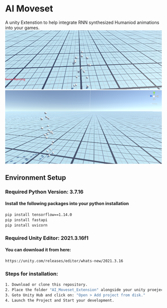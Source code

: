 # AI Moveset
A unity Extenstion to help integrate RNN synthesized Humaniod animations into your games.
![teaser](./Image1.png)
![teaser](./Image2.png)

## Environment Setup
### Required Python Version: 3.7.16
#### Install the following packages into your python installation

  ```bash
pip install tensorflow==1.14.0
pip install fastapi
pip install uvicorn
```

### Required Unity Editor:  2021.3.16f1
#### You can download it from here:
```bash
https://unity.com/releases/editor/whats-new/2021.3.16
```
### Steps for installation:

```bash
1. Download or clone this repository.
2. Place the folder "AI_Moveset_Extension" alongside your unity proejects.
3. Goto Unity Hub and click on: "Open > Add project from disk."
4. Launch the Project and Start your development.
```
